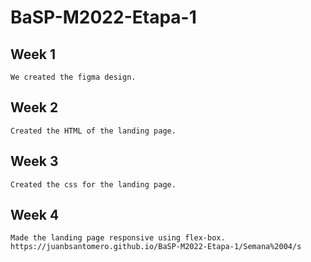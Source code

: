 # BaSP-M2022-Etapa-1
## Week 1
 ```
 We created the figma design.
 ```
## Week 2
 ```
 Created the HTML of the landing page.
 ```
## Week 3
 ```
 Created the css for the landing page.
 ```
## Week 4
 ```
 Made the landing page responsive using flex-box.
 https://juanbsantomero.github.io/BaSP-M2022-Etapa-1/Semana%2004/s
 ```
